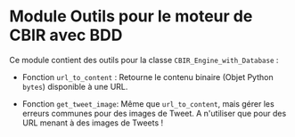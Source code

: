 # Module Outils pour le moteur de CBIR avec BDD

Ce module contient des outils pour la classe `CBIR_Engine_with_Database` :

* Fonction `url_to_content` : Retourne le contenu binaire (Objet Python `bytes`) disponible à une URL.

* Fonction `get_tweet_image`: Même que `url_to_content`, mais gérer les erreurs communes pour des images de Tweet. A n'utiliser que pour des URL menant à des images de Tweets !
